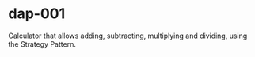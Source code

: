 # dap-001
Calculator that allows adding, subtracting, multiplying and dividing, using the Strategy Pattern.
